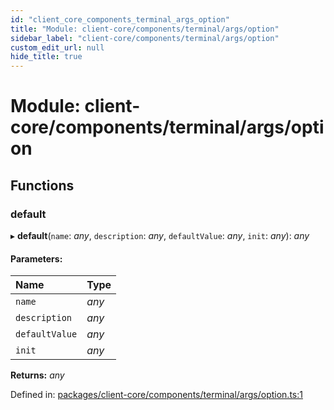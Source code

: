 ```yaml
---
id: "client_core_components_terminal_args_option"
title: "Module: client-core/components/terminal/args/option"
sidebar_label: "client-core/components/terminal/args/option"
custom_edit_url: null
hide_title: true
---
```


# Module: client-core/components/terminal/args/option

## Functions

### default

▸ **default**(`name`: *any*, `description`: *any*, `defaultValue`: *any*, `init`: *any*): *any*

#### Parameters:

Name | Type |
:------ | :------ |
`name` | *any* |
`description` | *any* |
`defaultValue` | *any* |
`init` | *any* |

**Returns:** *any*

Defined in: [packages/client-core/components/terminal/args/option.ts:1](https://github.com/xr3ngine/xr3ngine/blob/5c3dcaef1/packages/client-core/components/terminal/args/option.ts#L1)

